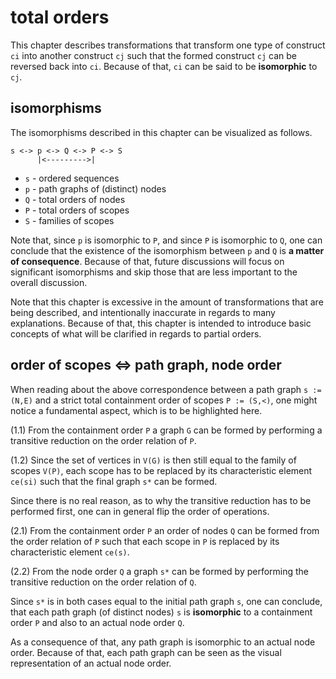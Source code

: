 
<!-- ======================================================================= -->
# total orders

This chapter describes transformations that transform one type of construct `ci`
into another construct `cj` such that the formed construct `cj` can be reversed
back into `ci`. Because of that, `ci` can be said to be **isomorphic** to `cj`.

<!-- ======================================================================= -->
## isomorphisms

The isomorphisms described in this chapter can be visualized as follows.

```
s <-> p <-> Q <-> P <-> S
      |<--------->|
```

* `s` - ordered sequences
* `p` - path graphs of (distinct) nodes
* `Q` - total orders of nodes
* `P` - total orders of scopes
* `S` - families of scopes

Note that, since `p` is isomorphic to `P`, and since `P` is isomorphic to `Q`,
one can conclude that the existence of the isomorphism between `p` and `Q` is
**a matter of consequence**. Because of that, future discussions will focus on
significant isomorphisms and skip those that are less important to the overall
discussion.

Note that this chapter is excessive in the amount of transformations that are
being described, and intentionally inaccurate in regards to many explanations.
Because of that, this chapter is intended to introduce basic concepts of what
will be clarified in regards to partial orders.

<!-- ======================================================================= -->
## order of scopes <=> path graph, node order

When reading about the above correspondence between a path graph `s := (N,E)`
and a strict total containment order of scopes `P := (S,<)`, one might notice
a fundamental aspect, which is to be highlighted here.

(1.1) From the containment order `P` a graph `G` can be formed by performing
a transitive reduction on the order relation of `P`.

(1.2) Since the set of vertices in `V(G)` is then still equal to the family
of scopes `V(P)`, each scope has to be replaced by its characteristic element
`ce(si)` such that the final graph `s*` can be formed.

Since there is no real reason, as to why the transitive reduction has to be
performed first, one can in general flip the order of operations.

(2.1) From the containment order `P` an order of nodes `Q` can be formed from
the order relation of `P` such that each scope in `P` is replaced by its
characteristic element `ce(s)`.

(2.2) From the node order `Q` a graph `s*` can be formed by performing the
transitive reduction on the order relation of `Q`.

Since `s*` is in both cases equal to the initial path graph `s`, one can
conclude, that each path graph (of distinct nodes) `s` is **isomorphic**
to a containment order `P` and also to an actual node order `Q`.

As a consequence of that, any path graph is isomorphic to an actual node order.
Because of that, each path graph can be seen as the visual representation of
an actual node order.
